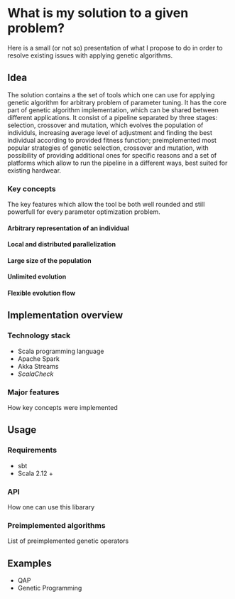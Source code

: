 # What is my solution to a given problem?

Here is a small (or not so) presentation of what I propose to do in order to resolve existing issues with applying genetic algorithms.

## Idea
The solution contains a the set of tools which one can use for applying genetic algorithm for arbitrary problem of parameter tuning. It has the core part of genetic algorithm implementation, which can be shared between different applications. It consist of a pipeline separated by three stages: selection, crossover and mutation, which evolves the population of individuls, increasing average level of adjustment and finding the best individual according to provided fitness function; preimplemented most popular strategies of genetic selection, crossover and mutation, with possibility of providing additional ones for specific reasons and a set of platforms which allow to run the pipeline in a different ways, best suited for existing hardwear.

### Key concepts
The key features which allow the tool be both well rounded and still powerfull for every parameter optimization problem. 

#### Arbitrary representation of an individual
#### Local and distributed parallelization
#### Large size of the population
#### Unlimited evolution
#### Flexible evolution flow

## Implementation overview

### Technology stack
+ Scala programming language
+ Apache Spark
+ Akka Streams
+ *ScalaCheck*

### Major features
How key concepts were implemented

## Usage

### Requirements
+ sbt
+ Scala 2.12 +

### API
How one can use this libarary

### Preimplemented algorithms
List of preimplemented genetic operators

## Examples
+ QAP
+ Genetic Programming